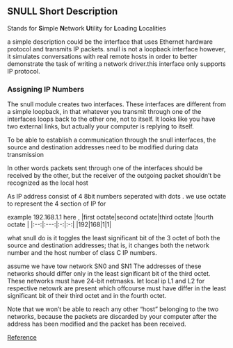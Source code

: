 ## SNULL Short Description
Stands for **S**imple **N**etwork **U**tility for **L**oading **L**ocalities

a simple description could be the interface that uses Ethernet hardware protocol and transmits IP packets.
snull is not a loopback interface however, it simulates conversations with real remote hosts in order to better demonstrate the task of writing a network driver.this interface only supports IP protocol.

### Assigning IP Numbers
The snull module creates two interfaces. These interfaces are different from a simple loopback, in that whatever you transmit through one of the interfaces loops back to the other one, not to itself. It looks like you have two external links, but actually your computer is replying to itself.

To be able to establish a communication through the snull interfaces, the source and destination addresses need to be modified during data transmission

In other words packets sent through one of the interfaces should be received by the other, but the receiver of the outgoing packet shouldn’t be recognized as the local host

As IP address consist of 4 8bit numbers seperated with dots .
we use octate to represent the 4 section of IP for 

example 192.168.1.1 here ,
|first octate|second octate|third octate |fourth octate |
|:--:|:---:|:-:|:-:|
|192|168|1|1|

what snull do is it toggles the least significant bit of the 3 octet of both the source and destination addresses; that is, it changes both the network number and the host number of class C IP numbers.

assume we have tow network SN0 and SN1
The addresses of these networks should differ only in the least significant bit of the third octet.
These networks must have 24-bit netmasks.
let local ip L1 and L2 for respective netowrk are present which offcourse  must have differ in the least significant bit of their third octet and in the fourth octet.

Note that we won’t be able to reach any other “host” belonging to the two networks, because the packets are discarded by your computer after the address has been modified and the packet has been received. 

[Reference]("https://www.oreilly.com/library/view/linux-device-drivers/0596005903/ch17.html")